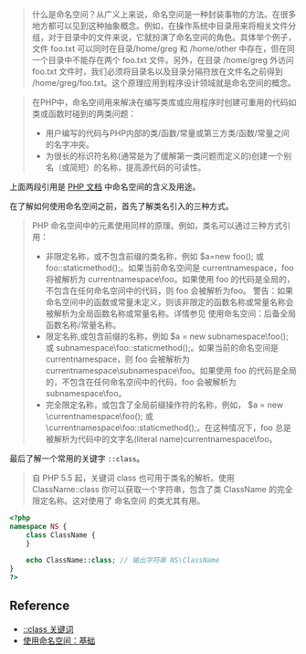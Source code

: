 > 什么是命名空间？从广义上来说，命名空间是一种封装事物的方法。在很多地方都可以见到这种抽象概念。例如，在操作系统中目录用来将相关文件分组，对于目录中的文件来说，它就扮演了命名空间的角色。具体举个例子，文件 foo.txt 可以同时在目录/home/greg 和 /home/other 中存在，但在同一个目录中不能存在两个 foo.txt 文件。另外，在目录 /home/greg 外访问 foo.txt 文件时，我们必须将目录名以及目录分隔符放在文件名之前得到 /home/greg/foo.txt。这个原理应用到程序设计领域就是命名空间的概念。

> 在PHP中，命名空间用来解决在编写类库或应用程序时创建可重用的代码如类或函数时碰到的两类问题：
>
> - 用户编写的代码与PHP内部的类/函数/常量或第三方类/函数/常量之间的名字冲突。
> - 为很长的标识符名称(通常是为了缓解第一类问题而定义的)创建一个别名（或简短）的名称，提高源代码的可读性。

上面两段引用是 [PHP 文档](https://www.php.net/manual/zh/language.namespaces.rationale.php) 中命名空间的含义及用途。

在了解如何使用命名空间之前，首先了解类名引入的三种方式。

> PHP 命名空间中的元素使用同样的原理。例如，类名可以通过三种方式引用：
> - 非限定名称，或不包含前缀的类名称，例如 $a=new foo(); 或 foo::staticmethod();。如果当前命名空间是 currentnamespace，foo 将被解析为 currentnamespace\foo。如果使用 foo 的代码是全局的，不包含在任何命名空间中的代码，则 foo 会被解析为foo。 警告：如果命名空间中的函数或常量未定义，则该非限定的函数名称或常量名称会被解析为全局函数名称或常量名称。详情参见 使用命名空间：后备全局函数名称/常量名称。
> - 限定名称,或包含前缀的名称，例如 $a = new subnamespace\foo(); 或 subnamespace\foo::staticmethod();。如果当前的命名空间是 currentnamespace，则 foo 会被解析为 currentnamespace\subnamespace\foo。如果使用 foo 的代码是全局的，不包含在任何命名空间中的代码，foo 会被解析为subnamespace\foo。
> - 完全限定名称，或包含了全局前缀操作符的名称，例如， $a = new \currentnamespace\foo(); 或 \currentnamespace\foo::staticmethod();。在这种情况下，foo 总是被解析为代码中的文字名(literal name)currentnamespace\foo。

最后了解一个常用的关键字 `::class`。
> 自 PHP 5.5 起，关键词 class 也可用于类名的解析。使用 ClassName::class 你可以获取一个字符串，包含了类 ClassName 的完全限定名称。这对使用了 命名空间 的类尤其有用。

```php
<?php
namespace NS {
    class ClassName {
    }
    
    echo ClassName::class; // 输出字符串 NS\ClassName
}
?>
```

## Reference
- [::class 关键词](https://www.php.net/manual/zh/language.oop5.basic.php#language.oop5.basic.class.class)
- [使用命名空间：基础](https://www.php.net/manual/zh/language.namespaces.basics.php)